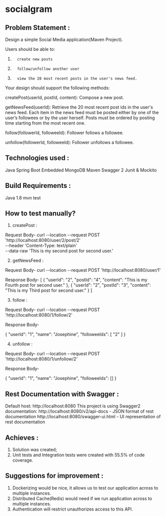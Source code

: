 # socialgram

Problem Statement :
------------------------------
Design a simple Social Media application(Maven Project). 

Users should be able to: 

1.       create new posts

2.       follow/unfollow another user

3.       view the 20 most recent posts in the user's news feed.

Your design should support the following methods:

createPost(userId, postId, content): Compose a new post.

 

getNewsFeed(userId): Retrieve the 20 most recent post ids in the user's news feed. Each item in the news feed must be posted either by one of the user’s followees or by the user herself. Posts must be ordered by posting time starting from the most recent one.

 

follow(followerId, followeeId): Follower follows a followee.

 

unfollow(followerId, followeeId): Follower unfollows a followee.


Technologies used :
------------------------------
Java
Spring Boot
Embedded MongoDB
Maven
Swagger 2
Junit & Mockito

Build Requirements :
------------------------------
Java 1.8
mvn test


How to test manually?
---------------------------------
1) createPost :

Request Body-
curl --location --request POST 'http://localhost:8080/user/2/post/2' \
--header 'Content-Type: text/plain' \
--data-raw 'This is my second post for second user.'

2) getNewsFeed :

Request Body-
curl --location --request POST 'http://localhost:8080/user/1'

Response Body-
[
    {
        "userId": "2",
        "postId": "4",
        "content": "This is my Fourth post for second user."
    },
    {
        "userId": "2",
        "postId": "3",
        "content": "This is my Third post for second user."
    }
]

3) follow :

Request Body-
curl --location --request POST 'http://localhost:8080/1/follow/2'


Response Body-

{
    "userId": "1",
    "name": "Josephine",
    "followeeIds": [
        "2"
    ]
}

4) unfollow :

Request Body-
curl --location --request POST 'http://localhost:8080/1/unfollow/2'


Response Body-

{
    "userId": "1",
    "name": "Josephine",
    "followeeIds": []
}

Rest Documentation with Swagger :
---------------------------------

Default host: http://localhost:8080
This project is using Swagger2 documentation:
http://localhost:8080/v2/api-docs - JSON format of rest documentation http://localhost:8080/swagger-ui.html - UI representation of rest documentation

Achieves :
-----------------
1) Solution was created;
2) Unit tests and Integration tests were created with 55.5% of code coverage.

Suggestions for improvement :
-------------------------------------------
1) Dockerizing would be nice, it allows us to test our application across to multiple instances.
2) Distributed Cache(Redis) would need if we run application across to multiple instances.
3) Authentication will restrict unauthorizes access to this API.
